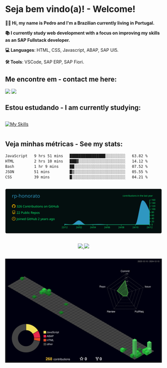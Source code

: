 # Seja bem vindo(a)! - Welcome!
<p align="left"> 
   <strong>🙋🏻 Hi, my name is Pedro and I'm a Brazilian currently living in Portugal.</strong><br>
   <p> 
   <strong>📚 I currently study web development with a focus on improving my skills as an SAP Fullstack developer.</strong>
   <p>
</p>
<p align="left">
  <strong>💻 Languages</strong>: HTML, CSS, Javascript, ABAP, SAP UI5.
</p>
<p align="left">
  <strong>🛠️ Tools</strong>: VSCode, SAP ERP, SAP Fiori.
</p>

## Me encontre em - contact me here: 
<div>
<a href = "mailto:rpedro.honorato@gmail.com"><img loading="lazy" src="https://img.shields.io/badge/Gmail-D14836?style=for-the-badge&logo=gmail&logoColor=white" target="_blank"></a>
<a href="https://www.linkedin.com/in/pedro-honorato" target="_blank"><img loading="lazy" src="https://img.shields.io/badge/-LinkedIn-%230077B5?style=for-the-badge&logo=linkedin&logoColor=white" target="_blank"></a>   
</div>

## Estou estudando - I am currently studying:
<div style="display:inline-block">
  
[![My Skills](https://skillicons.dev/icons?i=js,nodejs,html,css,react,mongodb)](https://skillicons.dev)

</div>

## Veja minhas métricas - See my stats:

<!--START_SECTION:waka-->

```txt
JavaScript   9 hrs 51 mins   ████████████████░░░░░░░░░   63.82 %
HTML         2 hrs 10 mins   ███▓░░░░░░░░░░░░░░░░░░░░░   14.12 %
Bash         1 hr 9 mins     ██░░░░░░░░░░░░░░░░░░░░░░░   07.52 %
JSON         51 mins         █▒░░░░░░░░░░░░░░░░░░░░░░░   05.55 %
CSS          39 mins         █░░░░░░░░░░░░░░░░░░░░░░░░   04.21 %
```

<!--END_SECTION:waka-->

##
<div align="center" margin-top>
<img src="https://raw.githubusercontent.com/rp-honorato/rp-honorato/main/profile-summary-card-output/blue_green/0-profile-details.svg" margin=10px width=800px alt="Profile Details">
</div>


##
<div align="center" >
<a href="https://github.com/rp-honorato">
<img loading="lazy" height="180em" src="https://github-readme-stats.vercel.app/api/top-langs/?username=rp-honorato&layout=compact&langs_count=7&theme=holi"/>
<img loading="lazy" height="180em" src="https://github-readme-stats.vercel.app/api?username=rp-honorato&show_icons=true&theme=holi&include_all_commits=true&count_private=true"/>
</div>
   
##
<div align="center">
<img src="./profile-3d-contrib/profile-night-green.svg" width=800px" alt="Veja minhas métricas - See my stats">
</div>
